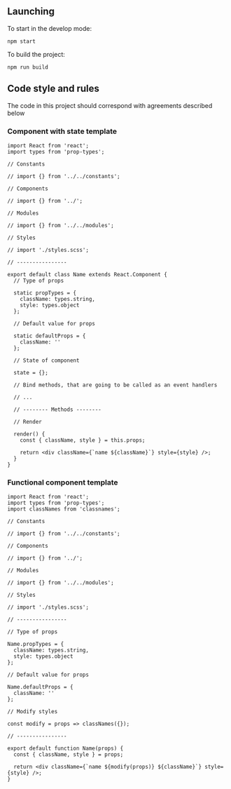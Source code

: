 ## Launching

To start in the develop mode:

```
npm start
```

To build the project:

```
npm run build
```

## Code style and rules

The code in this project should correspond with agreements described below

### Component with state template

```
import React from 'react';
import types from 'prop-types';

// Constants

// import {} from '../../constants';

// Components

// import {} from '../';

// Modules

// import {} from '../../modules';

// Styles

// import './styles.scss';

// ----------------

export default class Name extends React.Component {
  // Type of props

  static propTypes = {
    className: types.string,
    style: types.object
  };

  // Default value for props

  static defaultProps = {
    className: ''
  };

  // State of component

  state = {};

  // Bind methods, that are going to be called as an event handlers

  // ...

  // -------- Methods --------

  // Render

  render() {
    const { className, style } = this.props;

    return <div className={`name ${className}`} style={style} />;
  }
}
```

### Functional component template

```
import React from 'react';
import types from 'prop-types';
import classNames from 'classnames';

// Constants

// import {} from '../../constants';

// Components

// import {} from '../';

// Modules

// import {} from '../../modules';

// Styles

// import './styles.scss';

// ----------------

// Type of props

Name.propTypes = {
  className: types.string,
  style: types.object
};

// Default value for props

Name.defaultProps = {
  className: ''
};

// Modify styles

const modify = props => classNames({});

// ----------------

export default function Name(props) {
  const { className, style } = props;

  return <div className={`name ${modify(props)} ${className}`} style={style} />;
}
```
